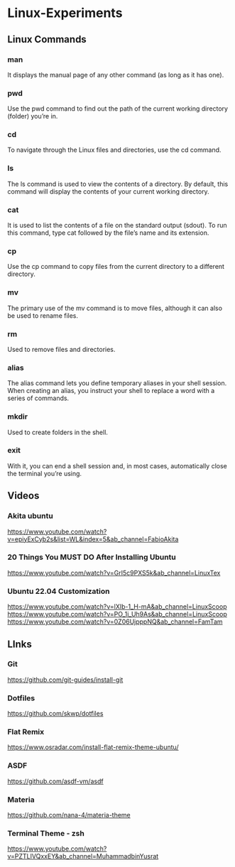 # Linux-Experiments


## Linux Commands

### man
It displays the manual page of any other command (as long as it has one).

### pwd
Use the pwd command to find out the path of the current working directory (folder) you’re in.

### cd
To navigate through the Linux files and directories, use the cd command.

### ls
The ls command is used to view the contents of a directory. By default, this command will display the contents of your current working directory.

### cat
It is used to list the contents of a file on the standard output (sdout). To run this command, type cat followed by the file’s name and its extension.

### cp
Use the cp command to copy files from the current directory to a different directory.

### mv
The primary use of the mv command is to move files, although it can also be used to rename files.

### rm
Used to remove files and directories. 

### alias
The alias command lets you define temporary aliases in your shell session. When creating an alias, you instruct your shell to replace a word with a series of commands.

### mkdir
Used to create folders in the shell.

### exit
With it, you can end a shell session and, in most cases, automatically close the terminal you’re using.


## Videos

### Akita ubuntu
https://www.youtube.com/watch?v=epiyExCyb2s&list=WL&index=5&ab_channel=FabioAkita

### 20 Things You MUST DO After Installing Ubuntu
https://www.youtube.com/watch?v=GrI5c9PXS5k&ab_channel=LinuxTex

### Ubuntu 22.04 Customization
https://www.youtube.com/watch?v=lXIb-1_H-mA&ab_channel=LinuxScoop
https://www.youtube.com/watch?v=PO_1i_Uh9As&ab_channel=LinuxScoop
https://www.youtube.com/watch?v=0Z06UjpppNQ&ab_channel=FamTam

## LInks

### Git
https://github.com/git-guides/install-git

### Dotfiles
https://github.com/skwp/dotfiles

### Flat Remix
https://www.osradar.com/install-flat-remix-theme-ubuntu/

### ASDF
https://github.com/asdf-vm/asdf

### Materia
https://github.com/nana-4/materia-theme

### Terminal Theme - zsh
https://www.youtube.com/watch?v=PZTLIVQxxEY&ab_channel=MuhammadbinYusrat
